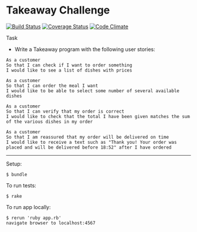 Takeaway Challenge
==================

[![Build Status](https://travis-ci.org/sanjsanj/takeaway-challenge-2.svg?branch=master)](https://travis-ci.org/sanjsanj/takeaway-challenge-2)  [![Coverage Status](https://coveralls.io/repos/sanjsanj/takeaway-challenge-2/badge.svg?branch=master&service=github)](https://coveralls.io/github/sanjsanj/takeaway-challenge-2?branch=master)  [![Code Climate](https://codeclimate.com/github/sanjsanj/takeaway-challenge-2/badges/gpa.svg)](https://codeclimate.com/github/sanjsanj/takeaway-challenge-2)

Task

* Write a Takeaway program with the following user stories:

```
As a customer
So that I can check if I want to order something
I would like to see a list of dishes with prices

As a customer
So that I can order the meal I want
I would like to be able to select some number of several available dishes

As a customer
So that I can verify that my order is correct
I would like to check that the total I have been given matches the sum of the various dishes in my order

As a customer
So that I am reassured that my order will be delivered on time
I would like to receive a text such as "Thank you! Your order was placed and will be delivered before 18:52" after I have ordered
```

----------

Setup:
```
$ bundle
```

To run tests:
```
$ rake
```

To run app locally:
```
$ rerun 'ruby app.rb'
navigate browser to localhost:4567
```
